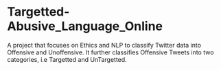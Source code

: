# Targetted-Abusive_Language_Online
A project that focuses on Ethics and NLP to classify Twitter data into Offensive and Unoffensive. It further classifies Offensive Tweets into two categories, i.e Targetted and UnTargetted.
